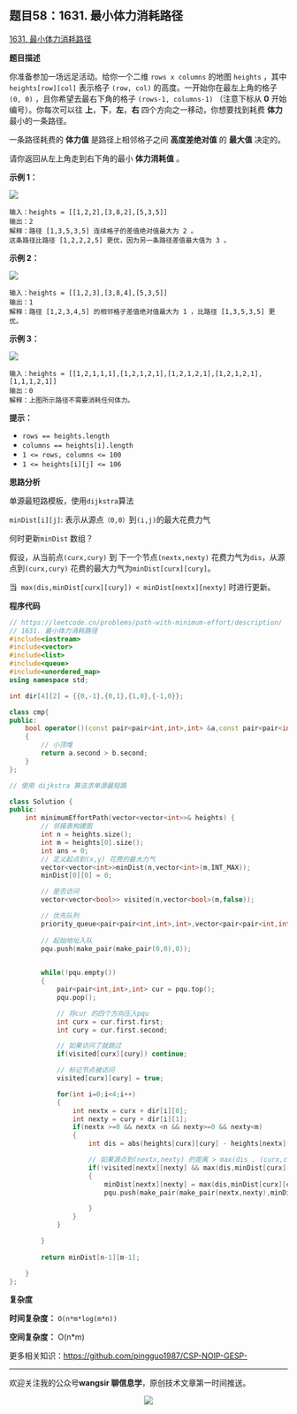 ﻿## 题目58：1631. 最小体力消耗路径

[1631. 最小体力消耗路径](https://leetcode.cn/problems/path-with-minimum-effort/)

**题目描述**

你准备参加一场远足活动。给你一个二维 `rows x columns` 的地图 `heights` ，其中 `heights[row][col]` 表示格子 `(row, col)` 的高度。一开始你在最左上角的格子 `(0, 0)` ，且你希望去最右下角的格子 `(rows-1, columns-1)` （注意下标从 **0** 开始编号）。你每次可以往 **上**，**下**，**左**，**右** 四个方向之一移动，你想要找到耗费 **体力** 最小的一条路径。

一条路径耗费的 **体力值** 是路径上相邻格子之间 **高度差绝对值** 的 **最大值** 决定的。

请你返回从左上角走到右下角的最小 **体力消耗值** 。

 

**示例 1：**

<img src ="https://cdn.jsdelivr.net/gh/pingguo1987/CSP-NOIP-GESP-/image/pic/图论/图论_题目58：1631. 最小体力消耗路径/ex1.png" />

```
输入：heights = [[1,2,2],[3,8,2],[5,3,5]]
输出：2
解释：路径 [1,3,5,3,5] 连续格子的差值绝对值最大为 2 。
这条路径比路径 [1,2,2,2,5] 更优，因为另一条路径差值最大值为 3 。
```

**示例 2：**

<img src ="https://cdn.jsdelivr.net/gh/pingguo1987/CSP-NOIP-GESP-/image/pic/图论/图论_题目58：1631. 最小体力消耗路径/ex2.png" />

```
输入：heights = [[1,2,3],[3,8,4],[5,3,5]]
输出：1
解释：路径 [1,2,3,4,5] 的相邻格子差值绝对值最大为 1 ，比路径 [1,3,5,3,5] 更优。
```

**示例 3：**

<img src ="https://cdn.jsdelivr.net/gh/pingguo1987/CSP-NOIP-GESP-/image/pic/图论/图论_题目58：1631. 最小体力消耗路径/ex3.png" />

```
输入：heights = [[1,2,1,1,1],[1,2,1,2,1],[1,2,1,2,1],[1,2,1,2,1],[1,1,1,2,1]]
输出：0
解释：上图所示路径不需要消耗任何体力。
```

 

**提示：**

- `rows == heights.length`
- `columns == heights[i].length`
- `1 <= rows, columns <= 100`
- `1 <= heights[i][j] <= 106`

**思路分析**

单源最短路模板，使用`dijkstra`算法

`minDist[i][j]`: 表示从源点`（0,0）`到`(i,j)`的最大花费力气

何时更新`minDist` 数组？

假设，从当前点`(curx,cury)`  到 下一个节点`(nextx,nexty)` 花费力气为`dis`，从源点到`(curx,cury)` 花费的最大力气为`minDist[curx][cury]`。

 当` max(dis,minDist[curx][cury]) < minDist[nextx][nexty]` 时进行更新。

**程序代码**

```c++
// https://leetcode.cn/problems/path-with-minimum-effort/description/
// 1631. 最小体力消耗路径
#include<iostream>
#include<vector>
#include<list>
#include<queue>
#include<unordered_map>
using namespace std;

int dir[4][2] = {{0,-1},{0,1},{1,0},{-1,0}};

class cmp{
public:
    bool operator()(const pair<pair<int,int>,int> &a,const pair<pair<int,int>,int> &b)
    {
        // 小顶堆
        return a.second > b.second;
    }
};

// 使用 dijkstra 算法求单源最短路

class Solution {
public:
    int minimumEffortPath(vector<vector<int>>& heights) {
        // 邻接表构建图
        int n = heights.size();
        int m = heights[0].size();
        int ans = 0;
        // 定义起点到(x,y) 花费的最大力气
        vector<vector<int>>minDist(n,vector<int>(m,INT_MAX));
        minDist[0][0] = 0;

        // 是否访问
        vector<vector<bool>> visited(n,vector<bool>(m,false));

        // 优先队列
        priority_queue<pair<pair<int,int>,int>,vector<pair<pair<int,int>,int>>,cmp> pqu; 
        
        // 起始地址入队
        pqu.push(make_pair(make_pair(0,0),0));

        
        while(!pqu.empty())
        {
            pair<pair<int,int>,int> cur = pqu.top();
            pqu.pop();

            // 将cur 的四个方向压入pqu
            int curx = cur.first.first;
            int cury = cur.first.second; 

            // 如果访问了就跳过
            if(visited[curx][cury]) continue;

            // 标记节点被访问
            visited[curx][cury] = true;

            for(int i=0;i<4;i++)
            {
                int nextx = curx + dir[i][0];
                int nexty = cury + dir[i][1];
                if(nextx >=0 && nextx <n && nexty>=0 && nexty<m)
                {
                    int dis = abs(heights[curx][cury] - heights[nextx][nexty]);

                    // 如果源点到(nextx,nexty) 的距离 > max(dis , (curx,cury) )的距离，则更新
                    if(!visited[nextx][nexty] && max(dis,minDist[curx][cury]) < minDist[nextx][nexty])
                    {
                        minDist[nextx][nexty] = max(dis,minDist[curx][cury]);
                        pqu.push(make_pair(make_pair(nextx,nexty),minDist[nextx][nexty]));

                    }
                }
            }

        }
        
        return minDist[n-1][m-1];

    }
};

```

**复杂度**

**时间复杂度：** `O(n*m*log(m*n))` 

**空间复杂度：** O(n*m) 



更多相关知识：https://github.com/pingguo1987/CSP-NOIP-GESP-

---

欢迎关注我的公众号**wangsir 聊信息学**，原创技术文章第一时间推送。

<center>
    <img src="https://cdn.jsdelivr.net/gh/pingguo1987/CSP-NOIP-GESP-/image/pic/公众号-扫码版.png">
</center>
